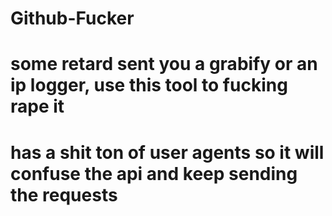 # Github-Fucker

# some retard sent you a grabify or an ip logger, use this tool to fucking rape it

# has a shit ton of user agents so it will confuse the api and keep sending the requests
